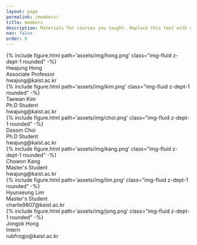 ```yaml
---
layout: page
permalink: /members/
title: members
description: Materials for courses you taught. Replace this text with your description.
nav: false
order: 0
---
```


<!-- _pages/members.md -->
<div class="members">
    <div class="member">
        <div class="image">
            {% include figure.html 
            path='assets/img/hong.png'
            class="img-fluid z-dept-1 rounded" -%}
        </div>
        <div class="name">
            Hwajung Hong
        </div>
        <div class="position">
            Associate Professor
        </div>
        <div class="mail">
            hwajung@kaist.ac.kr
        </div>
    </div>
    <div class="member">
        <div class="image">
            {% include figure.html 
            path='assets/img/kim.png'
            class="img-fluid z-dept-1 rounded" -%}
        </div>
        <div class="name">
            Taewan Kim
        </div>
        <div class="position">
            Ph.D Student
        </div>
        <div class="mail">
            hwajung@kaist.ac.kr
        </div>
    </div>
    <div class="member">
        <div class="image">
            {% include figure.html 
            path='assets/img/choi.png'
            class="img-fluid z-dept-1 rounded" -%}
        </div>
        <div class="name">
            Dasom Choi
        </div>
        <div class="position">
            Ph.D Student
        </div>
        <div class="mail">
            hwajung@kaist.ac.kr
        </div>
    </div>
    <div class="member">
        <div class="image">
            {% include figure.html 
            path='assets/img/kang.png'
            class="img-fluid z-dept-1 rounded" -%}
        </div>
        <div class="name">
            Chowon Kang
        </div>
        <div class="position">
            Master's Student
        </div>
        <div class="mail">
            hwajung@kaist.ac.kr
        </div>
    </div>
    <div class="member">
        <div class="image">
            {% include figure.html 
            path='assets/img/lim.png'
            class="img-fluid z-dept-1 rounded" -%}
        </div>
        <div class="name">
            Hyunseung Lim
        </div>
        <div class="position">
            Master's Student
        </div>
        <div class="mail">
            charlie9807@kaist.ac.kr
        </div>
    </div>
    <div class="member">
        <div class="image">
            {% include figure.html 
            path='assets/img/jong.png'
            class="img-fluid z-dept-1 rounded" -%}
        </div>
        <div class="name">
            Jongok Hong
        </div>
        <div class="position">
            Intern
        </div>
        <div class="mail">
            rubfrogjo@kaist.ac.kr
        </div>
    </div>
</div>